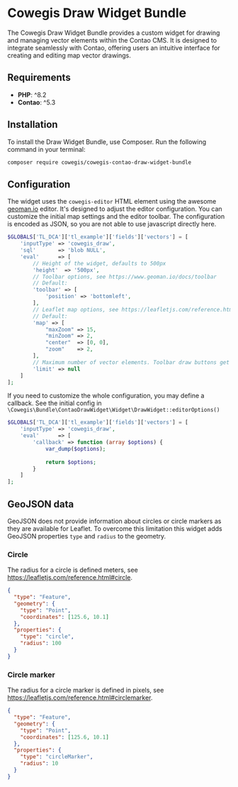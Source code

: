 # Cowegis Draw Widget Bundle

The Cowegis Draw Widget Bundle provides a custom widget for drawing and managing vector elements within the Contao CMS. 
It is designed to integrate seamlessly with Contao, offering users an intuitive interface for creating and editing 
map vector drawings.

## Requirements

- **PHP**: ^8.2
- **Contao**: ^5.3

## Installation

To install the Draw Widget Bundle, use Composer. Run the following command in your terminal:
```bash
composer require cowegis/cowegis-contao-draw-widget-bundle
```

## Configuration

The widget uses the `cowegis-editor` HTML element using the awesome [geoman.io](https://geoman.io) editor. 
It's designed to adjust the editor configuration. You can customize the initial map settings and the editor toolbar.
The configuration is encoded as JSON, so you are not able to use javascript directly here.

```php
$GLOBALS['TL_DCA']['tl_example']['fields']['vectors'] = [
    'inputType' => 'cowegis_draw',
    'sql'       => 'blob NULL',
    'eval'      => [
        // Height of the widget, defaults to 500px
        'height'  => '500px',
        // Toolbar options, see https://www.geoman.io/docs/toolbar
        // Default:
        'toolbar' => [
            'position' => 'bottomleft',
        ],
        // Leaflet map options, see https://leafletjs.com/reference.html#map-option
        // Default:
        'map' => [
            "maxZoom" => 15,
            "minZoom" => 2,
            "center"  => [0, 0],
            "zoom"    => 2,
        ],
        // Maximum number of vector elements. Toolbar draw buttons get disabled when used.
        'limit' => null
    ]
];
```

If you need to customize the whole configuration, you may define a callback. See the initial config in 
`\Cowegis\Bundle\ContaoDrawWidget\Widget\DrawWidget::editorOptions()`

```php
$GLOBALS['TL_DCA']['tl_example']['fields']['vectors'] = [
    'inputType' => 'cowegis_draw',
    'eval'      => [
        'callback' => function (array $options) {
            var_dump($options);
            
            return $options;
        }
    ]
];
```

## GeoJSON data

GeoJSON does not provide information about circles or circle markers as they are available for Leaflet. To overcome
this limitation this widget adds GeoJSON properties `type` and `radius` to the geometry.

### Circle

The radius for a circle is defined meters, see https://leafletjs.com/reference.html#circle.

```json
{
  "type": "Feature",
  "geometry": {
    "type": "Point",
    "coordinates": [125.6, 10.1]
  },
  "properties": {
    "type": "circle",
    "radius": 100
  }
}
```

### Circle marker

The radius for a circle marker is defined in pixels, see https://leafletjs.com/reference.html#circlemarker.

```json
{
  "type": "Feature",
  "geometry": {
    "type": "Point",
    "coordinates": [125.6, 10.1]
  },
  "properties": {
    "type": "circleMarker",
    "radius": 10
  }
}
```

